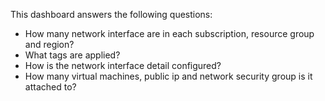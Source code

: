 
This dashboard answers the following questions:

- How many network interface are in each subscription, resource group and region?
- What tags are applied?
- How is the network interface detail configured?
- How many virtual machines, public ip and network security group is it attached to?